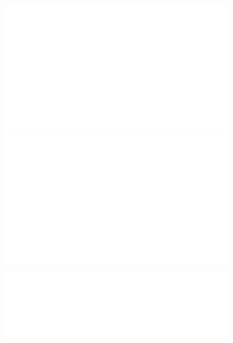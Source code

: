![Overview](https://raw.githubusercontent.com/joekendal/gh-stats/master/generated/overview.svg)
![Languages](https://raw.githubusercontent.com/joekendal/gh-stats/master/generated/languages.svg)

![RecentLanguages](https://raw.githubusercontent.com/joekendal/joekendal/main/metrics.plugin.languages.recent.svg)
